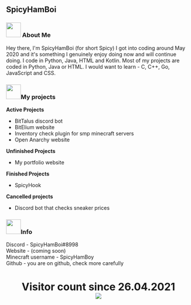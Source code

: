 ## SpicyHamBoi

<p align="center">
  <h3> <img src="https://emojis.slackmojis.com/emojis/images/1563481442/6026/meow_sip.png?1563481442" width="40"/> About Me </h3>
</p>

Hey there, I'm SpicyHamBoi (for short Spicy) I got into coding around May 2020 and it's something I genuinely enjoy doing now and will continue doing. I code in Python, Java, HTML and Kotlin. Most of my projects are coded in Python, Java or HTML. I would want to learn - C, C++, Go, JavaScript and CSS.

<p align="center">
  <h3> <img src="https://emojis.slackmojis.com/emojis/images/1563481442/6026/meow_sip.png?1563481442" width="40"/>My projects</h3>
</p>

**Active Projects** <br>
- BitTalus discord bot
- BitElium website
- Inventory check plugin for smp minecraft servers
- Open Anarchy website


**Unfinished Projects** <br>
- My portfolio website

**Finished Projects** <br>
- SpicyHook


**Cancelled projects** <br>
- Discord bot that checks sneaker prices

<p align="center">
  <h3> <img src="https://emojis.slackmojis.com/emojis/images/1563481442/6026/meow_sip.png?1563481442" width="40"/>Info</h3>
</p>

Discord - SpicyHamBoi#8998 <br />
Website - (coming soon)<br />
Minecraft username - SpicyHamBoy <br />
Github - you are on github, check more carefully<br />


<p> 
  <h1 align="center">Visitor count since 26.04.2021<br>
  <img src="https://profile-counter.glitch.me/SpicyHamboi/count.svg" />
    </h1>
</p>

